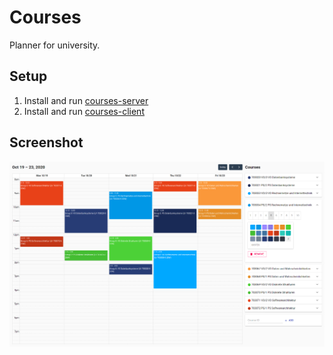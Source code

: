 # Courses

Planner for university.

## Setup

1. Install and run [courses-server](https://github.com/operrathor/courses/tree/main/courses-server)
2. Install and run [courses-client](https://github.com/operrathor/courses/tree/main/courses-client)

## Screenshot

![](./screenshot.png)
